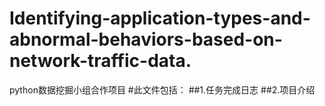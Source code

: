 # Identifying-application-types-and-abnormal-behaviors-based-on-network-traffic-data.
python数据挖掘小组合作项目
#此文件包括：
##1.任务完成日志
##2.项目介绍
